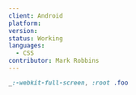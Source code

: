 ```yaml
---
client: Android
platform:
version:
status: Working
languages:
  - CSS
contributor: Mark Robbins
---
```


```css
_:-webkit-full-screen, :root .foo
```
